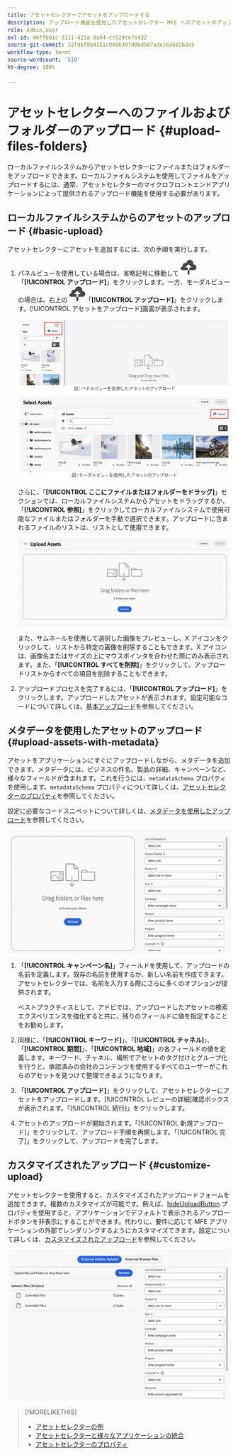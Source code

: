 ```yaml
---
title: アセットセレクターでアセットをアップロードする
description: アップロード機能を使用したアセットセレクター MFE へのアセットのアップロード
role: Admin,User
exl-id: d6ff601c-3111-421a-9a94-cc524ce7e432
source-git-commit: 32fdbf9b4151c949b307d8bd587ade163682b2e5
workflow-type: tm+mt
source-wordcount: '510'
ht-degree: 100%

---
```


# アセットセレクターへのファイルおよびフォルダーのアップロード {#upload-files-folders}

ローカルファイルシステムからアセットセレクターにファイルまたはフォルダーをアップロードできます。ローカルファイルシステムを使用してファイルをアップロードするには、通常、アセットセレクターのマイクロフロントエンドアプリケーションによって提供されるアップロード機能を使用する必要があります。

## ローカルファイルシステムからのアセットのアップロード {#basic-upload}

アセットセレクターにアセットを追加するには、次の手順を実行します。

1. パネルビューを使用している場合は、省略記号に移動して ![アップロードアイコン](assets/upload-icon.svg)「**[!UICONTROL アップロード]**」をクリックします。一方、モーダルビューの場合は、右上の ![アップロードアイコン](assets/upload-icon.svg)「**[!UICONTROL アップロード]**」をクリックします。[!UICONTROL アセットをアップロード]画面が表示されます。

   ![アセットセレクターへのアセットのアップロード](assets/upload-assets.png)

   さらに、「**[!UICONTROL ここにファイルまたはフォルダーをドラッグ]**」セクションでは、ローカルファイルシステムからアセットをドラッグするか、「**[!UICONTROL 参照]**」をクリックしてローカルファイルシステムで使用可能なファイルまたはフォルダーを手動で選択できます。アップロードに含まれるファイルのリストは、リストとして使用できます。

   ![アセットセレクターへの基本的なアセットのアップロード](assets/basic-upload.png)

   また、サムネールを使用して選択した画像をプレビューし、X アイコンをクリックして、リストから特定の画像を削除することもできます。X アイコンは、画像名またはサイズの上にマウスポインタを合わせた際にのみ表示されます。また、「**[!UICONTROL すべてを削除]**」をクリックして、アップロードリストからすべての項目を削除することもできます。

1. アップロードプロセスを完了するには、「**[!UICONTROL アップロード]**」をクリックします。アップロードしたアセットが表示されます。設定可能なコードについて詳しくは、[基本アップロード](/help/assets/asset-selector-customization.md#basic-upload)を参照してください。

## メタデータを使用したアセットのアップロード {#upload-assets-with-metadata}

アセットをアプリケーションにすぐにアップロードしながら、メタデータを追加できます。メタデータには、ビジネスの件名、製品の詳細、キャンペーンなど、様々なフィールドが含まれます。これを行うには、`metadataSchema` プロパティを使用します。`metadataSchema` プロパティについて詳しくは、[アセットセレクターのプロパティ](/help/assets/asset-selector-properties.md)を参照してください。

設定に必要なコードスニペットについて詳しくは、[メタデータを使用したアップロード](/help/assets/asset-selector-customization.md#upload-with-metadata)を参照してください。

![メタデータを使用したアセットのアップロード](assets/upload-with-metadata.png)

1. 「**[!UICONTROL キャンペーン名]**」フィールドを使用して、アップロードの名前を定義します。既存の名前を使用するか、新しい名前を作成できます。アセットセレクターでは、名前を入力する際にさらに多くのオプションが提供されます。

   ベストプラクティスとして、アドビでは、アップロードしたアセットの検索エクスペリエンスを強化すると共に、残りのフィールドに値を指定することをお勧めします。

1. 同様に、「**[!UICONTROL キーワード]**」、「**[!UICONTROL チャネル]**」、「**[!UICONTROL 期間]**」、「**[!UICONTROL 地域]**」の各フィールドの値を定義します。キーワード、チャネル、場所でアセットのタグ付けとグループ化を行うと、承認済みの会社のコンテンツを使用するすべてのユーザーがこれらのアセットを見つけて整理できるようになります。

1. 「**[!UICONTROL アップロード]**」をクリックして、アセットセレクターにアセットをアップロードします。[!UICONTROL レビューの詳細]確認ボックスが表示されます。「[!UICONTROL 続行]」をクリックします。

1. アセットのアップロードが開始されます。「[!UICONTROL 新規アップロード]」をクリックして、アップロード手順を再開します。「[!UICONTROL 完了]」をクリックして、アップロードを完了します。


## カスタマイズされたアップロード {#customize-upload}

アセットセレクターを使用すると、カスタマイズされたアップロードフォームを追加できます。複数のカスタマイズが可能です。例えば、[hideUploadButton](/help/assets/asset-selector-properties.md) プロパティを使用すると、アプリケーションでデフォルトで表示されるアップロードボタンを非表示にすることができます。代わりに、要件に応じて MFE アプリケーションの外部でレンダリングするようにカスタマイズできます。設定について詳しくは、[カスタマイズされたアップロード](/help/assets/asset-selector-customization.md#customized-upload)を参照してください。

![カスタマイズされたアップロード](assets/customized-upload.png)

>[!MORELIKETHIS]
>
>* [アセットセレクターの例](/help/assets/asset-selector-examples.md)
>* [アセットセレクターと様々なアプリケーションの統合](/help/assets/integrate-asset-selector.md)
>* [アセットセレクターのプロパティ](/help/assets/asset-selector-properties.md)

